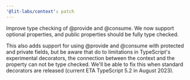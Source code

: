 ```yaml
---
'@lit-labs/context': patch
---
```


Improve type checking of @provide and @consume. We now support optional properties, and public properties should be fully type checked.

This also adds support for using @provide and @consume with protected and private fields, but be aware that do to limitations in TypeScript's experimental decorators, the connection between the context and the property can not be type checked. We'll be able to fix this when standard decorators are released (current ETA TypeScript 5.2 in August 2023).
